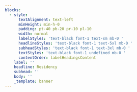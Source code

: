 ```yaml
---
blocks:
  - style:
      textAlignment: text-left
      minHeight: min-h-0
      padding: pt-40 pb-20 pr-10 pl-10
      width: normal
      labelStyles: 'text-black font-1 text-sm mb-0 '
      headlineStyles: 'text-black font-1 text-5xl mb-0 '
      subheadStyles: 'text-black font-1 text-3xl mb-0 '
      textStyles: 'text-black font-1 undefined mb-0 '
      contentOrder: labelHeadingsContent
    label: ''
    headline: Residency
    subhead: ''
    body: ''
    _template: banner
---
```


